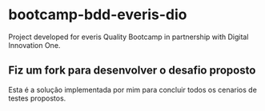 # bootcamp-bdd-everis-dio

Project developed for everis Quality Bootcamp in partnership with Digital Innovation One.

## Fiz um fork para desenvolver o desafio proposto

Esta é a solução implementada por mim para concluir todos os cenarios de testes propostos.